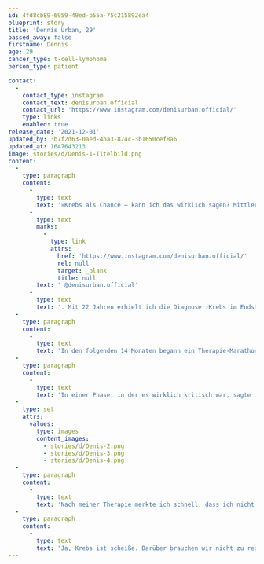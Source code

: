 ```yaml
---
id: 4fd8cb89-6959-49ed-b55a-75c215892ea4
blueprint: story
title: 'Dennis Urban, 29'
passed_away: false
firstname: Dennis
age: 29
cancer_type: t-cell-lymphoma
person_type: patient

contact:
  -
    contact_type: instagram
    contact_text: denisurban.official
    contact_url: 'https://www.instagram.com/denisurban.official/'
    type: links
    enabled: true
release_date: '2021-12-01'
updated_by: 3b7f2d63-0aed-4ba3-824c-3b1650cef8a6
updated_at: 1647643213
image: stories/d/Denis-1-Titelbild.png
content:
  -
    type: paragraph
    content:
      -
        type: text
        text: '»Krebs als Chance – kann ich das wirklich sagen? Mittlerweile ja, aber dafür muss ich kurz ausholen. Ich bin Denis von'
      -
        type: text
        marks:
          -
            type: link
            attrs:
              href: 'https://www.instagram.com/denisurban.official/'
              rel: null
              target: _blank
              title: null
        text: ' @denisurban.official'
      -
        type: text
        text: '. Mit 22 Jahren erhielt ich die Diagnose ›Krebs im Endstadium‹. Ein 18 cm großer Tumor befand sich in meiner Brust. ›Ein paar Wochen habe ich noch zu leben‹, sagten meine Ärzte. Doch ich hatte großes Glück.'
  -
    type: paragraph
    content:
      -
        type: text
        text: 'In den folgenden 14 Monaten begann ein Therapie-Marathon für mich. 266 Tage im Krankenhaus. Eigentlich hatte ich gar keine Zeit dafür, denn ich war mitten in meinem Studium und bald standen wieder Prüfungen an. Doch wie so oft spielt das Leben anders als geplant.'
  -
    type: paragraph
    content:
      -
        type: text
        text: 'In einer Phase, in der es wirklich kritisch war, sagte ich zu meiner Mama: ›Ich will noch nicht sterben. Ich habe noch so viel vor in meinem Leben.‹ Ein Moment, der mein Leben in Zukunft stark prägen sollte. Denn diese Aussage heißt gleichzeitig auch, dass ich mein Leben bis dahin nicht so gelebt habe, wie ich es leben wollte. Niemand weiß, wie viel Zeit wir hier auf der Erde haben. Für mich ist es auch nicht mehr so wichtig. Viel wichtiger ist, wie wir diese Zeit für uns nutzen.'
  -
    type: set
    attrs:
      values:
        type: images
        content_images:
          - stories/d/Denis-2.png
          - stories/d/Denis-3.png
          - stories/d/Denis-4.png
  -
    type: paragraph
    content:
      -
        type: text
        text: 'Nach meiner Therapie merkte ich schnell, dass ich nicht mehr wie früher funktionierte. Aber will ich das überhaupt? Was ist mir denn wirklich wichtig? Was macht mich wirklich glücklich? Was für ein Leben möchte ich leben? Zum ersten Mal in meinem Leben war ich wirklich ehrlich zu mir selbst. – Nein, das war alles andere als einfach. Es ging auch nicht von heute auf morgen. Doch es war die einzige Möglichkeit, um Schritt für Schritt meinen Weg zu gehen. Heute darf ich als Coach Menschen begleiten, die sich wie ich mit diesen Fragen beschäftigen, und dabei unterstützen, ihr Leben neu auszurichten.'
  -
    type: paragraph
    content:
      -
        type: text
        text: 'Ja, Krebs ist scheiße. Darüber brauchen wir nicht zu reden. Doch ich bin mittlerweile dankbar für diesen Teil meines Lebens und kann sagen, dass es mir auch mein Leben geschenkt hat. Ich wünsche Dir von Herzen, dass auch Du das irgendwann sagen kannst ❤.«'
---
```

